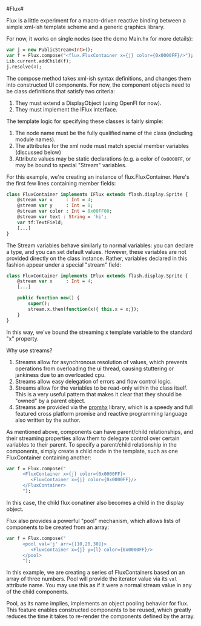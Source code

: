 #Flux#

Flux is a little experiment for a macro-driven reactive binding between  a
simple xml-ish template scheme and a generic graphics library.

For now, it works on single nodes (see the demo Main.hx for more details):

```haxe
var j = new PublicStream<Int>();
var f = Flux.compose("<flux.FluxContainer x={j} color={0x0000FF}/>");
Lib.current.addChild(f);
j.resolve(4);

```
The compose method takes xml-ish syntax definitions, and changes them into
constructed UI components.  For now, the component objects need to be class
definitions that satisfy two criteria:

1. They must extend a DisplayObject (using OpenFl for now).
2. They must implement the IFlux interface.


The template logic for specifying these classes is fairly simple:
1. The node name must be the fully qualified name of the class (including module
names).
2. The attributes for the xml node must match special member variables (discussed
below)
3. Attribute values may be static declarations (e.g. a color of ```0x0000FF```,
or may be bound to special "Stream" variables.

For this example, we're creating an instance of flux.FluxContainer.  Here's
the first few lines containing member fields:

```haxe
class FluxContainer implements IFlux extends flash.display.Sprite {
    @stream var x     : Int = 4;
    @stream var y     : Int = 0;
    @stream var color : Int = 0x00FF00;
    @stream var text : String = 'hi';
    var tf:TextField;
    [...]
}
```
The Stream variables behave similarly to normal variables:  you can declare
a type, and you can set default values.  However, these variables are not
provided directly on the class instance.  Rather, variables declared in this
fashion appear under a special "stream" field:


``` haxe
class FluxContainer implements IFlux extends flash.display.Sprite {
    @stream var x     : Int = 4;
    [...]

    public function new() {
        super();
        stream.x.then(function(x){ this.x = x;});
    }
}
```

In this way, we've bound the streaming x template variable to the standard "x"
property.


Why use streams?

1. Streams allow for asynchronous resolution of values, which prevents
operations from overloading the ui thread, causing stuttering or jankiness due
to an overloaded cpu.
2. Streams allow easy delegation of errors and flow
control logic.
3. Streams allow for the variables to be read-only within the class itself.
This is a very useful pattern that makes it clear that they should be "owned"
by a parent object.
4. Streams are provided via the [promhx](https://github.com/jdonaldson/promhx)
library, which is a speedy and full featured cross platform promise and
reactive programming language also written by the author.

As mentioned above, components can have parent/child relationships, and their
streaming properties allow them to delegate control over certain variables
to their parent. To specify a parent/child relationship in the components,
simply create a child node in the template, such as one FluxContainer containing
another:



```haxe
var f = Flux.compose("
      <FluxContainer x={j} color={0x0000FF}>
         <FluxContainer x={j} color={0x0000FF}/>
      </FluxContainer>
      ");

```

In this case, the child flux conatiner also becomes a child in the display
object.


Flux also provides a powerful "pool" mechanism, which allows lists of
components to be created from an array:


```haxe
var f = Flux.compose("
      <pool val='j' arr={[10,20,30]}>
         <FluxContainer x={j} y={l} color={0x0000FF}/>
      </pool>
      ");
```

In this example, we are creating a series of FluxContainers based on an array
of three numbers.  Pool will provide the iterator value via its ```val```
attribute name.  You may use this as if it were a normal stream value in any
of the child components.


Pool, as its name implies, implements an object pooling behavior for flux.  This
feature enables constructed components to be reused, which greatly reduces the
time it takes to re-render the components defined by the array.


